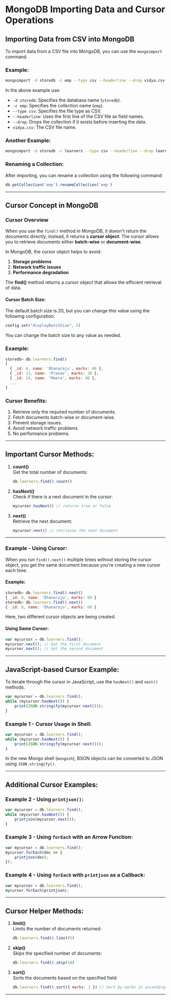 # MongoDB Importing Data and Cursor Operations

## Importing Data from CSV into MongoDB

To import data from a CSV file into MongoDB, you can use the `mongoimport` command.

### Example:

```bash
mongoimport -d storedb -c emp --type csv --headerline --drop vidya.csv
```

In the above example use:
- `-d storedb`: Specifies the database name (`storedb`).
- `-c emp`: Specifies the collection name (`emp`).
- `--type csv`: Specifies the file type as CSV.
- `--headerline`: Uses the first line of the CSV file as field names.
- `--drop`: Drops the collection if it exists before inserting the data.
- `vidya.csv`: The CSV file name.

### Another Example:
```bash
mongoimport -d storedb -c learners --type csv --headerline --drop learner.csv
```

### Renaming a Collection:
After importing, you can rename a collection using the following command:

```javascript
db.getCollection('emp').renameCollection('emp')
```

---

## Cursor Concept in MongoDB

### Cursor Overview

When you use the `find()` method in MongoDB, it doesn't return the documents directly; instead, it returns a **cursor object**. The cursor allows you to retrieve documents either **batch-wise** or **document-wise**.

In MongoDB, the cursor object helps to avoid:
1. **Storage problems**
2. **Network traffic issues**
3. **Performance degradation**

The **find()** method returns a cursor object that allows the efficient retrieval of data.

#### Cursor Batch Size:
The default batch size is 20, but you can change this value using the following configuration:
```javascript
config.set("displayBatchSize", 5)
```
You can change the batch size to any value as needed.

### Example:
```javascript
storedb> db.learners.find()
[
  { _id: 6, name: 'Dhanaraju', marks: 60 },
  { _id: 13, name: 'Pranav', marks: 30 },
  { _id: 14, name: 'Meera', marks: 40 },
  ...
]
```

### Cursor Benefits:
1. Retrieve only the required number of documents.
2. Fetch documents batch-wise or document-wise.
3. Prevent storage issues.
4. Avoid network traffic problems.
5. No performance problems.

---

## Important Cursor Methods:

1. **count()**  
   Get the total number of documents:
   ```javascript
   db.learners.find().count()
   ```

2. **hasNext()**  
   Check if there is a next document in the cursor:
   ```javascript
   mycursor.hasNext() // returns true or false
   ```

3. **next()**  
   Retrieve the next document:
   ```javascript
   mycursor.next() // retrieves the next document
   ```

---

### Example - Using Cursor:

When you run `find().next()` multiple times without storing the cursor object, you get the same document because you're creating a new cursor each time.

#### Example:
```javascript
storedb> db.learners.find().next()
{ _id: 6, name: 'Dhanaraju', marks: 60 }
storedb> db.learners.find().next()
{ _id: 6, name: 'Dhanaraju', marks: 60 }
```
Here, two different cursor objects are being created.

#### Using Same Cursor:
```javascript
var mycursor = db.learners.find();
mycursor.next(); // Get the first document
mycursor.next(); // Get the second document
```

---

## JavaScript-based Cursor Example:

To iterate through the cursor in JavaScript, use the `hasNext()` and `next()` methods.

```javascript
var mycursor = db.learners.find();
while (mycursor.hasNext()) {
    print(JSON.stringify(mycursor.next()));
}
```

### Example 1 - Cursor Usage in Shell:
```javascript
var mycursor = db.learners.find();
while (mycursor.hasNext()) {
    print(JSON.stringify(mycursor.next()));
}
```

In the new Mongo shell (`mongosh`), BSON objects can be converted to JSON using `JSON.stringify()`.

---

## Additional Cursor Examples:

### Example 2 - Using `printjson()`:
```javascript
var mycursor = db.learners.find();
while (mycursor.hasNext()) {
    printjson(mycursor.next());
}
```

### Example 3 - Using `forEach` with an Arrow Function:
```javascript
var mycursor = db.learners.find();
mycursor.forEach(doc => {
    printjson(doc);
});
```

### Example 4 - Using `forEach` with `printjson` as a Callback:
```javascript
var mycursor = db.learners.find();
mycursor.forEach(printjson);
```

---

## Cursor Helper Methods:

1. **limit()**  
   Limits the number of documents returned:
   ```javascript
   db.learners.find().limit(5)
   ```

2. **skip()**  
   Skips the specified number of documents:
   ```javascript
   db.learners.find().skip(10)
   ```

3. **sort()**  
   Sorts the documents based on the specified field:
   ```javascript
   db.learners.find().sort({ marks: 1 }) // Sort by marks in ascending order
   ```

---
```
